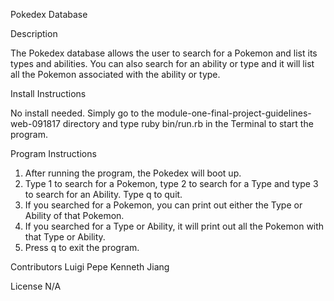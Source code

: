 
Pokedex Database


Description

The Pokedex database allows the user to search for a Pokemon and list its types and abilities. 
You can also search for an ability or type and it will list all the Pokemon associated with the ability 
or type.

Install Instructions

No install needed. Simply go to the module-one-final-project-guidelines-web-091817 directory 
and type ruby bin/run.rb in the Terminal to start the program.

Program Instructions
1. After running the program, the Pokedex will boot up.
2. Type 1 to search for a Pokemon, type 2 to search for a Type and type 3 to search for an Ability. 
Type q to quit.
3. If you searched for a Pokemon, you can print out either the Type or Ability of that Pokemon.
4. If you searched for a Type or Ability, it will print out all the Pokemon with that Type or Ability.
5. Press q to exit the program.

Contributors
Luigi Pepe
Kenneth Jiang

License
N/A
